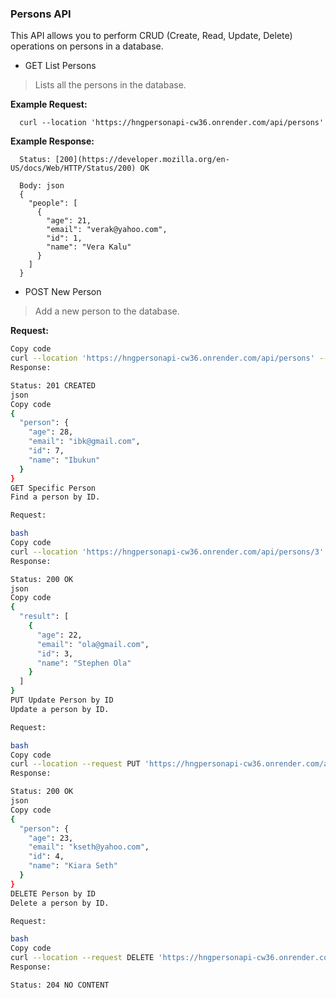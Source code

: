### Persons API

This API allows you to perform CRUD (Create, Read, Update, Delete) operations on persons in a database.

* GET List Persons
> Lists all the persons in the database.

**Example Request:**
```curl
  curl --location 'https://hngpersonapi-cw36.onrender.com/api/persons'
```
**Example Response:**
```
  Status: [200](https://developer.mozilla.org/en-US/docs/Web/HTTP/Status/200) OK
  
  Body: json
  {
    "people": [
      {
        "age": 21,
        "email": "verak@yahoo.com",
        "id": 1,
        "name": "Vera Kalu"
      }
    ]
  }
```

* POST New Person
> Add a new person to the database.

**Request:**
```bash
Copy code
curl --location 'https://hngpersonapi-cw36.onrender.com/api/persons' --data-raw '{"name": "Ibukun", "email": "ibk@gmail.com", "age": 28}'
Response:

Status: 201 CREATED
json
Copy code
{
  "person": {
    "age": 28,
    "email": "ibk@gmail.com",
    "id": 7,
    "name": "Ibukun"
  }
}
GET Specific Person
Find a person by ID.

Request:

bash
Copy code
curl --location 'https://hngpersonapi-cw36.onrender.com/api/persons/3'
Response:

Status: 200 OK
json
Copy code
{
  "result": [
    {
      "age": 22,
      "email": "ola@gmail.com",
      "id": 3,
      "name": "Stephen Ola"
    }
  ]
}
PUT Update Person by ID
Update a person by ID.

Request:

bash
Copy code
curl --location --request PUT 'https://hngpersonapi-cw36.onrender.com/api/persons/4' --header 'Content-Type: application/json' --data-raw '{"age": 23, "email": "kseth@yahoo.com", "id": 4, "name": "Kiara Seth"}'
Response:

Status: 200 OK
json
Copy code
{
  "person": {
    "age": 23,
    "email": "kseth@yahoo.com",
    "id": 4,
    "name": "Kiara Seth"
  }
}
DELETE Person by ID
Delete a person by ID.

Request:

bash
Copy code
curl --location --request DELETE 'https://hngpersonapi-cw36.onrender.com/api/persons/4'
Response:

Status: 204 NO CONTENT
